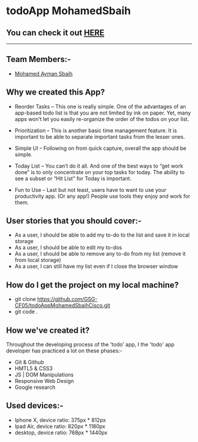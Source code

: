 # todoApp MohamedSbaih
## You can check it out [HERE](https://gsg-cf05.github.io/todoAppMohamedSbaihCisco/)

---

## Team Members:-

- [Mohamed Ayman Sbaih](https://github.com/MohamedSbaih)


## Why we created this App?

- Reorder Tasks – This one is really simple. One of the advantages of an app-based todo list is that you are not limited by ink on paper. Yet, many apps won’t let you easily re-organize the order of the todos on your list.

- Prioritization – This is another basic time management feature. It is important to be able to separate important tasks from the lesser ones.

- Simple UI – Following on from quick capture, overall the app should be simple.

- Today List – You can’t do it all. And one of the best ways to “get work done” is to only concentrate on your top tasks for today. The ability to see a subset or “Hit List” for Today is important.

- Fun to Use – Last but not least, users have to want to use your productivity app. (Or any app!) People use tools they enjoy and work for them.

## User stories that you should cover:-

- As a user, I should be able to add my to-do to the list and save it in local storage
- As a user, I should be able to edit my to-dos
- As a user, I should be able to remove any to-do from my list (remove it from local storage)
- As a user, I can still have my list even if I close the browser window

## How do I get the project on my local machine?
- git clone https://github.com/GSG-CF05/todoAppMohamedSbaihCisco.git
- git code .

## How we've created it?

Throughout the developing process of the 'todo' app, I the 'todo' app developer has practiced a lot on these phases:-

- Git & Github
- HMTL5 & CSS3
- JS | DOM Manipulations
- Responsive Web Design
- Google research

## Used devices:-

- Iphone X, device ratio: 375px \* 812px
- Ipad Air, device ratio: 820px \* 1180px
- desktop, device ratio: 768px \* 1440px
